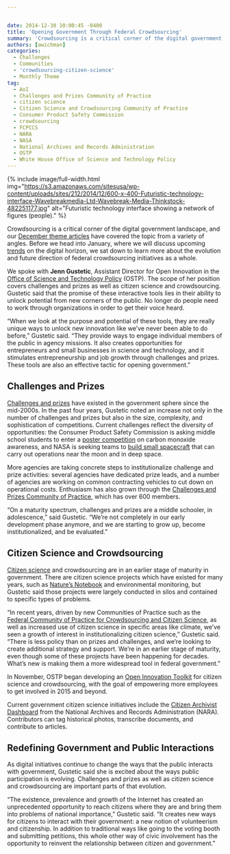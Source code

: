 ```yaml
---


date: 2014-12-30 10:00:45 -0400
title: 'Opening Government Through Federal Crowdsourcing'
summary: 'Crowdsourcing is a critical corner of the digital government landscape, and our December theme articles have covered the topic from a variety of angles. Before we head into January, where we will discuss upcoming trends on the digital horizon, we sat down to learn more about the evolution and future direction of federal crowdsourcing initiatives'
authors: [awichman]
categories:
  - Challenges
  - Communities
  - 'crowdsourcing-citizen-science'
  - Monthly Theme
tag:
  - AoI
  - Challenges and Prizes Community of Practice
  - citizen science
  - Citizen Science and Crowdsourcing Community of Practice
  - Consumer Product Safety Commission
  - crowdsourcing
  - FCPCCS
  - NARA
  - NASA
  - National Archives and Records Administration
  - OSTP
  - White House Office of Science and Technology Policy
---
```



{% include image/full-width.html img="https://s3.amazonaws.com/sitesusa/wp-content/uploads/sites/212/2014/12/600-x-400-Futuristic-technology-interface-Wavebreakmedia-Ltd-Wavebreak-Media-Thinkstock-482251177.jpg" alt="Futuristic technology interface showing a network of figures (people)." %} 

Crowdsourcing is a critical corner of the digital government landscape, and our [December theme articles](https://www.WHATEVER/2014/12/08/crowdsourcing-month-an-overview/) have covered the topic from a variety of angles. Before we head into January, where we will discuss upcoming [trends](https://www.WHATEVER/join-digitalgov/#guidelines) on the digital horizon, we sat down to learn more about the evolution and future direction of federal crowdsourcing initiatives as a whole.

We spoke with **Jenn Gustetic**, Assistant Director for Open Innovation in the [Office of Science and Technology Policy](http://www.whitehouse.gov/administration/eop/ostp) (OSTP). The scope of her position covers challenges and prizes as well as citizen science and crowdsourcing. Gustetic said that the promise of these interactive tools lies in their ability to unlock potential from new corners of the public. No longer do people need to work through organizations in order to get their voice heard.

“When we look at the purpose and potential of these tools, they are really unique ways to unlock new innovation like we’ve never been able to do before,” Gustetic said. “They provide ways to engage individual members of the public in agency missions. It also creates opportunities for entrepreneurs and small businesses in science and technology, and it stimulates entrepreneurship and job growth through challenges and prizes. These tools are also an effective tactic for opening government.”

## **Challenges and Prizes**

[Challenges and prizes](https://www.WHATEVER/2014/03/31/get-started-with-challenge-and-prize-competitions/) have existed in the government sphere since the mid-2000s. In the past four years, Gustetic noted an increase not only in the number of challenges and prizes but also in the size, complexity, and sophistication of competitions. Current challenges reflect the diversity of opportunities: the Consumer Product Safety Commission is asking middle school students to enter a [poster competition](http://www.cpsc.gov/cocontest) on carbon monoxide awareness, and NASA is seeking teams to [build small spacecraft](http://www.nasa.gov/cubequest/#.VJB79ivF-E4) that can carry out operations near the moon and in deep space.

More agencies are taking concrete steps to institutionalize challenge and prize activities: several agencies have dedicated prize leads, and a number of agencies are working on common contracting vehicles to cut down on operational costs. Enthusiasm has also grown through the [Challenges and Prizes Community of Practice](https://www.WHATEVER/communities/challenges-prizes-community/), which has over 600 members.

“On a maturity spectrum, challenges and prizes are a middle schooler, in adolescence,” said Gustetic. “We’re not completely in our early development phase anymore, and we are starting to grow up, become institutionalized, and be evaluated.”

## **Citizen Science and Crowdsourcing**

[Citizen science](http://scistarter.com/page/Citizen%20Science.html) and crowdsourcing are in an earlier stage of maturity in government. There are citizen science projects which have existed for many years, such as [Nature’s Notebook](https://www.usanpn.org/natures_notebook) and environmental monitoring, but Gustetic said those projects were largely conducted in silos and contained to specific types of problems.

“In recent years, driven by new Communities of Practice such as the [Federal Community of Practice for Crowdsourcing and Citizen Science](http://www2.epa.gov/innovation/federal-community-practice-crowdsourcing-citizen-science), as well as increased use of citizen science in specific areas like climate, we’ve seen a growth of interest in institutionalizing citizen science,” Gustetic said. “There is less policy than on prizes and challenges, and we’re looking to create additional strategy and support. We’re in an earlier stage of maturity, even though some of these projects have been happening for decades. What’s new is making them a more widespread tool in federal government.”

In November, OSTP began developing an [Open Innovation Toolkit](http://www.whitehouse.gov/blog/2014/12/02/designing-citizen-science-and-crowdsourcing-toolkit-federal-government) for citizen science and crowdsourcing, with the goal of empowering more employees to get involved in 2015 and beyond.

Current government citizen science initiatives include the [Citizen Archivist Dashboard](http://www.archives.gov/citizen-archivist/) from the National Archives and Records Administration (NARA). Contributors can tag historical photos, transcribe documents, and contribute to articles.

## **Redefining Government and Public Interactions**

As digital initiatives continue to change the ways that the public interacts with government, Gustetic said she is excited about the ways public participation is evolving. Challenges and prizes as well as citizen science and crowdsourcing are important parts of that evolution.

“The existence, prevalence and growth of the Internet has created an unprecedented opportunity to reach citizens where they are and bring them into problems of national importance,” Gustetic said. “It creates new ways for citizens to interact with their government: a new notion of volunteerism and citizenship. In addition to traditional ways like going to the voting booth and submitting petitions, this whole other way of civic involvement has the opportunity to reinvent the relationship between citizen and government.”